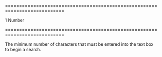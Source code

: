 ===========================================================================
<!--default-->1<!--/default-->
<!--type-->Number<!--/type-->
===========================================================================

<!--shortDescription-->
The minimum number of characters that must be entered into the text box to begin a search.
<!--/shortDescription-->

<!--fullDescription-->

<!--/fullDescription-->